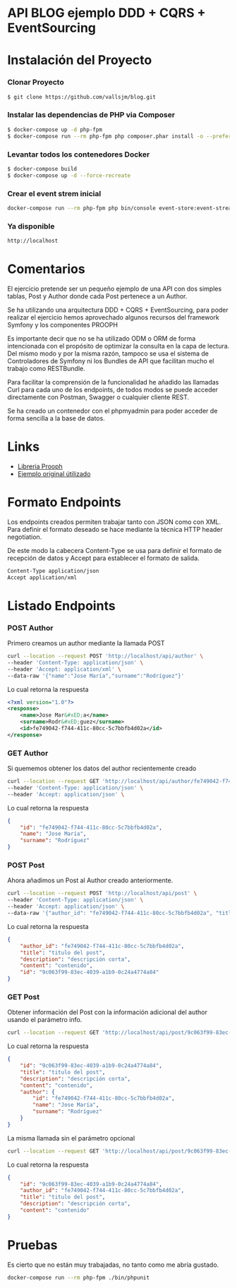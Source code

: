 API BLOG ejemplo DDD + CQRS + EventSourcing
===================

Instalación del Proyecto
===================

### Clonar Proyecto

```sh
$ git clone https://github.com/vallsjm/blog.git
```

### Instalar las dependencias de PHP via Composer

```sh
$ docker-compose up -d php-fpm
$ docker-compose run --rm php-fpm php composer.phar install -o --prefer-dist --no-interaction
```

### Levantar todos los contenedores Docker

```sh
$ docker-compose build
$ docker-compose up -d --force-recreate
```

### Crear el event strem inicial

```sh
docker-compose run --rm php-fpm php bin/console event-store:event-stream:create
```
### Ya disponible

```sh
http://localhost
```
Comentarios
===================

El ejercicio pretende ser un pequeño ejemplo de una API con dos simples tablas, Post y Author donde cada Post pertenece a un Author.

Se ha utilizando una arquitectura DDD + CQRS + EventSourcing, para poder realizar el ejercicio hemos aprovechado algunos recursos del framework Symfony y los componentes PROOPH

Es importante decir que no se ha utilizado ODM o ORM de forma intencionada con el propósito de optimizar la consulta en la capa de lectura. Del mismo modo y por la misma razón, tampoco se usa el sistema de Controladores de Symfony ni los Bundles de API que facilitan mucho el trabajo como RESTBundle.

Para facilitar la comprensión de la funcionalidad he añadido las llamadas Curl para cada uno de los endpoints, de todos modos se puede acceder directamente con Postman, Swagger o cualquier cliente REST.

Se ha creado un contenedor con el phpmyadmin para poder acceder de forma sencilla a la base de datos.

Links
===================

- [Libreria Prooph](http://getprooph.org/)
- [Ejemplo original útilizado](https://github.com/prooph/proophessor-do-symfony)

Formato Endpoints
===================

Los endpoints creados permiten trabajar tanto con JSON como con XML. Para definir el formato deseado se hace mediante la técnica HTTP header negotiation.

De este modo la cabecera Content-Type se usa para definir el formato de recepción de datos y Accept para establecer el formato de salida.

```sh
Content-Type application/json
Accept application/xml
```

Listado Endpoints
===================

### POST Author

Primero creamos un author mediante la llamada POST

```sh
curl --location --request POST 'http://localhost/api/author' \
--header 'Content-Type: application/json' \
--header 'Accept: application/xml' \
--data-raw '{"name":"Jose María","surname":"Rodríguez"}'
```

Lo cual retorna la respuesta

```xml
<?xml version="1.0"?>
<response>
    <name>Jose Mar&#xED;a</name>
    <surname>Rodr&#xED;guez</surname>
    <id>fe749042-f744-411c-80cc-5c7bbfb4d02a</id>
</response>
```

### GET Author

Si quememos obtener los datos del author recientemente creado

```sh
curl --location --request GET 'http://localhost/api/author/fe749042-f744-411c-80cc-5c7bbfb4d02a' \
--header 'Content-Type: application/json' \
--header 'Accept: application/json' \
```
Lo cual retorna la respuesta

```json
{
    "id": "fe749042-f744-411c-80cc-5c7bbfb4d02a",
    "name": "Jose María",
    "surname": "Rodríguez"
}
```

### POST Post

Ahora añadimos un Post al Author creado anteriormente.

```sh
curl --location --request POST 'http://localhost/api/post' \
--header 'Content-Type: application/json' \
--header 'Accept: application/json' \
--data-raw '{"author_id": "fe749042-f744-411c-80cc-5c7bbfb4d02a", "title":"titulo del post","description":"descripción corta","content":"contenido"}'
```

Lo cual retorna la respuesta

```json
{
    "author_id": "fe749042-f744-411c-80cc-5c7bbfb4d02a",
    "title": "titulo del post",
    "description": "descripción corta",
    "content": "contenido",
    "id": "9c063f99-83ec-4039-a1b9-0c24a4774a84"
}
```

### GET Post

Obtener información del Post con la información adicional del author usando el parámetro info.

```sh
curl --location --request GET 'http://localhost/api/post/9c063f99-83ec-4039-a1b9-0c24a4774a84?info=extended'
```

Lo cual retorna la respuesta

```json
{
    "id": "9c063f99-83ec-4039-a1b9-0c24a4774a84",
    "title": "titulo del post",
    "description": "descripción corta",
    "content": "contenido",
    "author": {
        "id": "fe749042-f744-411c-80cc-5c7bbfb4d02a",
        "name": "Jose María",
        "surname": "Rodríguez"
    }
}
```

La misma llamada sin el parámetro opcional

```sh
curl --location --request GET 'http://localhost/api/post/9c063f99-83ec-4039-a1b9-0c24a4774a84'
```

Lo cual retorna la respuesta

```json
{
    "id": "9c063f99-83ec-4039-a1b9-0c24a4774a84",
    "author_id": "fe749042-f744-411c-80cc-5c7bbfb4d02a",
    "title": "titulo del post",
    "description": "descripción corta",
    "content": "contenido"
}
```

Pruebas
===================

Es cierto que no están muy trabajadas, no tanto como me abría gustado.


```sh
docker-compose run --rm php-fpm ./bin/phpunit
```
